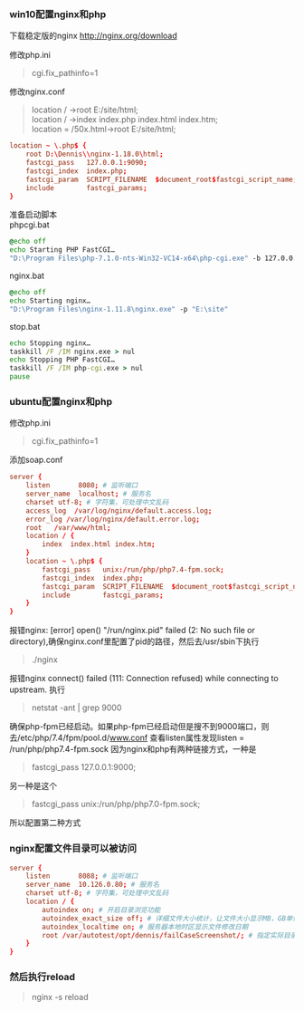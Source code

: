 ### win10配置nginx和php  
下载稳定版的nginx
http://nginx.org/download

修改php.ini
>cgi.fix_pathinfo=1

修改nginx.conf
>location / ->root E:/site/html;  
>location / ->index index.php index.html index.htm;  
>location = /50x.html->root E:/site/html;  
```conf
location ~ \.php$ {
    root D:\Dennis\\nginx-1.18.0\html;
    fastcgi_pass   127.0.0.1:9090;
    fastcgi_index  index.php;
    fastcgi_param  SCRIPT_FILENAME  $document_root$fastcgi_script_name;
    include        fastcgi_params;
}
```

准备启动脚本  
phpcgi.bat
```bat
@echo off
echo Starting PHP FastCGI…
"D:\Program Files\php-7.1.0-nts-Win32-VC14-x64\php-cgi.exe" -b 127.0.0.1:9090 -c "D:\Program\ Files\php-7.1.0-nts-Win32-VC14-x64\php.ini"
```
nginx.bat
```bat
@echo off
echo Starting nginx…
"D:\Program Files\nginx-1.11.8\nginx.exe" -p "E:\site"
```
stop.bat
```bat
echo Stopping nginx…
taskkill /F /IM nginx.exe > nul
echo Stopping PHP FastCGI…
taskkill /F /IM php-cgi.exe > nul
pause
```

### ubuntu配置nginx和php  
修改php.ini  
>cgi.fix_pathinfo=1  

添加soap.conf  
```conf
server {
    listen       8080; # 监听端口
    server_name  localhost; # 服务名
    charset utf-8; # 字符集，可处理中文乱码
    access_log  /var/log/nginx/default.access.log;
    error_log /var/log/nginx/default.error.log;
    root   /var/www/html;
    location / {
        index  index.html index.htm;
    }
    location ~ \.php$ {
        fastcgi_pass   unix:/run/php/php7.4-fpm.sock;
        fastcgi_index  index.php;
        fastcgi_param  SCRIPT_FILENAME  $document_root$fastcgi_script_name;
        include        fastcgi_params;
    }
}
```
报错nginx: [error] open() "/run/nginx.pid" failed (2: No such file or directory),确保nginx.conf里配置了pid的路径，然后去/usr/sbin下执行  
>./nginx

报错nginx connect() failed (111: Connection refused) while connecting to upstream.  执行
>netstat -ant | grep 9000  

确保php-fpm已经启动。如果php-fpm已经启动但是搜不到9000端口，则去/etc/php/7.4/fpm/pool.d/www.conf 查看listen属性发现listen = /run/php/php7.4-fpm.sock
因为nginx和php有两种链接方式，一种是  
>fastcgi_pass 127.0.0.1:9000;  

另一种是这个  
>fastcgi_pass unix:/run/php/php7.0-fpm.sock;  

所以配置第二种方式



### nginx配置文件目录可以被访问
```conf
server {
    listen       8088; # 监听端口
    server_name  10.126.0.80; # 服务名
    charset utf-8; # 字符集，可处理中文乱码
    location / {
        autoindex on; # 开启目录浏览功能
        autoindex_exact_size off; # 详细文件大小统计，让文件大小显示MB，GB单位，默认为b
        autoindex_localtime on; # 服务器本地时区显示文件修改日期
        root /var/autotest/opt/dennis/failCaseScreenshot/; # 指定实际目录绝对路径
    }
}
```

### 然后执行reload
>nginx -s reload  